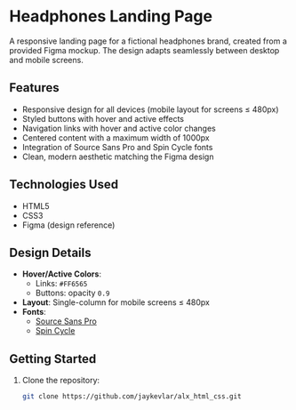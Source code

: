 # Headphones Landing Page

A responsive landing page for a fictional headphones brand, created from a provided Figma mockup. The design adapts seamlessly between desktop and mobile screens.

## Features

- Responsive design for all devices (mobile layout for screens ≤ 480px)
- Styled buttons with hover and active effects
- Navigation links with hover and active color changes
- Centered content with a maximum width of 1000px
- Integration of Source Sans Pro and Spin Cycle fonts
- Clean, modern aesthetic matching the Figma design

## Technologies Used

- HTML5
- CSS3
- Figma (design reference)

## Design Details

- **Hover/Active Colors**:  
  - Links: `#FF6565`  
  - Buttons: opacity `0.9`
- **Layout**: Single-column for mobile screens ≤ 480px
- **Fonts**:  
  - [Source Sans Pro](https://fonts.google.com/specimen/Source+Sans+Pro)  
  - [Spin Cycle](https://www.fonts.com/font/esselte-corporation/spin-cycle-ot)

## Getting Started

1. Clone the repository:
   ```bash
   git clone https://github.com/jaykevlar/alx_html_css.git
